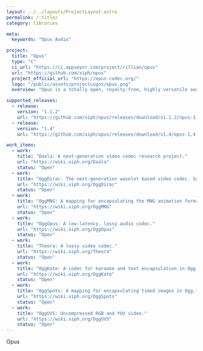 ```yaml
---
layout: ../../layouts/ProjectLayout.astro
permalink: /:title/
category: libraries

meta:
  keywords: "Opus Audio"

project:
  title: "Opus"
  type: "C"
  ci_url: "https://ci.appveyor.com/project/rillian/opus"
  url: "https://github.com/xiph/opus"
  project_official_url: "https://opus-codec.org/"
  logo: "/public/assets/projectLogos/opus.png"
  overview: "Opus is a totally open, royalty-free, highly versatile audio codec. Opus is unmatched for interactive speech and music transmission over the Internet, but is also intended for storage and streaming applications. It is standardized by the Internet Engineering Task Force (IETF) as [RFC 6716](https://tools.ietf.org/html/rfc6716) which incorporated technology from Skype's SILK codec and Xiph.Org's CELT codec."

supported_releases:
  - release:
    version: "1.1.2"
    url: "https://github.com/xiph/opus/releases/download/v1.1.2/opus-1.1.2.tar.gz"
  - release:
    version: "1.4"
    url: "https://github.com/xiph/opus/releases/download/v1.4/opus-1.4.tar.gz"

work_items:
  - work:
    title: "Daala: A next-generation video codec research project."
    url: "https://wiki.xiph.org/Daala"
    status: "Open"
  - work:
    title: "OggDirac: The next-generation wavelet based video codec. Supports lossy or lossless encoding."
    url: "https://wiki.xiph.org/OggDirac"
    status: "Open"
  - work:
    title: "OggMNG: A mapping for encapsulating the MNG animation format in Ogg."
    url: "https://wiki.xiph.org/OggMNG"
    status: "Open"
  - work:
    title: "OggOpus: A low-latency, lossy audio codec."
    url: "https://wiki.xiph.org/OggOpus"
    status: "Open"
  - work:
    title: "Theora: A lossy video codec."
    url: "https://wiki.xiph.org/Theora"
    status: "Open"
  - work:
    title: "OggKate: A codec for karaoke and text encapsulation in Ogg."
    url: "https://wiki.xiph.org/OggKate"
    status: "Open"
  - work:
    title: "OggSpots: A mapping for encapsulating timed images in Ogg."
    url: "https://wiki.xiph.org/OggSpots"
    status: "Open"
  - work:
    title: "OggUVS: Uncompressed RGB and YUV video."
    url: "https://wiki.xiph.org/OggUVS"
    status: "Open"
---
```


<p>Opus</p>
